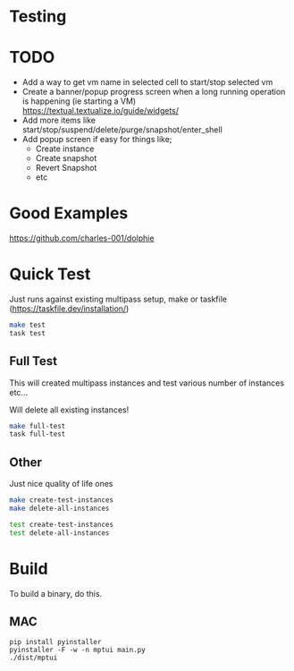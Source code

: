# Testing

# TODO
- Add a way to get vm name in selected cell to start/stop selected vm
- Create a banner/popup progress screen when a long running operation is happening (ie starting a VM)
  https://textual.textualize.io/guide/widgets/
- Add more items like start/stop/suspend/delete/purge/snapshot/enter_shell
- Add popup screen if easy for things like;
  - Create instance
  - Create snapshot
  - Revert Snapshot
  - etc

# Good Examples

https://github.com/charles-001/dolphie

# Quick Test

Just runs against existing multipass setup, make or taskfile (https://taskfile.dev/installation/)

```bash
make test
task test
```

## Full Test

This will created multipass instances and test various number of instances etc...

Will delete all existing instances!

```bash
make full-test
task full-test
```

## Other

Just nice quality of life ones

```bash
make create-test-instances
make delete-all-instances

test create-test-instances
test delete-all-instances
```


# Build

To build a binary, do this.

## MAC
```
pip install pyinstaller
pyinstaller -F -w -n mptui main.py
./dist/mptui
```